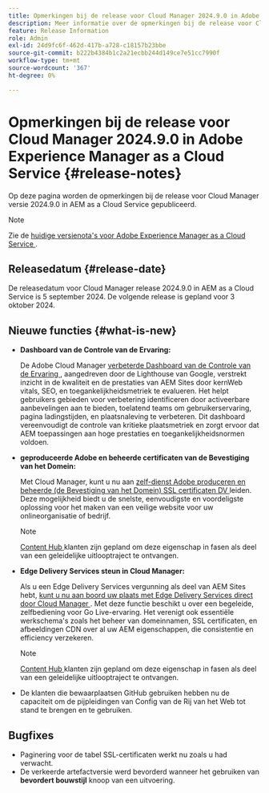 ```yaml
---
title: Opmerkingen bij de release voor Cloud Manager 2024.9.0 in Adobe Experience Manager as a Cloud Service
description: Meer informatie over de opmerkingen bij de release voor Cloud Manager 2024.9.0 in AEM as a Cloud Service.
feature: Release Information
role: Admin
exl-id: 24d9fc6f-462d-417b-a728-c18157b23bbe
source-git-commit: b222b4384b1c2a21ecbb244d149ce7e51cc7990f
workflow-type: tm+mt
source-wordcount: '367'
ht-degree: 0%

---
```


# Opmerkingen bij de release voor Cloud Manager 2024.9.0 in Adobe Experience Manager as a Cloud Service {#release-notes}

Op deze pagina worden de opmerkingen bij de release voor Cloud Manager versie 2024.9.0 in AEM as a Cloud Service gepubliceerd.

>[!NOTE]
>
>Zie de [ huidige versienota&#39;s voor Adobe Experience Manager as a Cloud Service ](/help/release-notes/release-notes-cloud/release-notes-current.md).

## Releasedatum {#release-date}

De releasedatum voor Cloud Manager release 2024.9.0 in AEM as a Cloud Service is 5 september 2024. De volgende release is gepland voor 3 oktober 2024.

## Nieuwe functies {#what-is-new}

* **Dashboard van de Controle van de Ervaring:**

  De Adobe Cloud Manager [ verbeterde Dashboard van de Controle van de Ervaring ](/help/implementing/cloud-manager/experience-audit-dashboard.md), aangedreven door de Lighthouse van Google, verstrekt inzicht in de kwaliteit en de prestaties van AEM Sites door kernWeb vitals, SEO, en toegankelijkheidsmetriek te evalueren. Het helpt gebruikers gebieden voor verbetering identificeren door activeerbare aanbevelingen aan te bieden, toelatend teams om gebruikerservaring, pagina ladingstijden, en plaatsnaleving te verbeteren. Dit dashboard vereenvoudigt de controle van kritieke plaatsmetriek en zorgt ervoor dat AEM toepassingen aan hoge prestaties en toegankelijkheidsnormen voldoen.

* **geproduceerde Adobe en beheerde certificaten van de Bevestiging van het Domein:**

  Met Cloud Manager, kunt u nu aan [ zelf-dienst Adobe produceren en beheerde (de Bevestiging van het Domein) SSL certificaten DV ](/help/implementing/cloud-manager/managing-ssl-certifications/add-ssl-certificate.md) leiden. Deze mogelijkheid biedt u de snelste, eenvoudigste en voordeligste oplossing voor het maken van een veilige website voor uw onlineorganisatie of bedrijf. <!-- CMGR-52403 -->

  >[!NOTE]
  >
  >[ Content Hub ](/help/assets/product-overview.md) klanten zijn gepland om deze eigenschap in fasen als deel van een geleidelijke uitlooptraject te ontvangen.

* **Edge Delivery Services steun in Cloud Manager:**

  Als u een Edge Delivery Services vergunning als deel van AEM Sites hebt, [ kunt u nu aan boord uw plaats met Edge Delivery Services direct door Cloud Manager ](/help/implementing/cloud-manager/edge-delivery/introduction-to-edge-delivery-services.md). Met deze functie beschikt u over een begeleide, zelfbediening voor Go Live-ervaring. Het verenigt ook essentiële werkschema&#39;s zoals het beheer van domeinnamen, SSL certificaten, en afbeeldingen CDN over al uw AEM eigenschappen, die consistentie en efficiency verzekeren. <!-- CMGR-49859 -->

  >[!NOTE]
  >
  >[ Content Hub ](/help/assets/product-overview.md) klanten zijn gepland om deze eigenschap in fasen als deel van een geleidelijke uitlooptraject te ontvangen.

* De klanten die bewaarplaatsen GitHub gebruiken hebben nu de capaciteit om de pijpleidingen van Config van de Rij van het Web tot stand te brengen en te gebruiken. <!--( KEEP IN? SP: YES CMGR-59046 and Slack https://cq-dev.slack.com/archives/C07LFP5BZ2L/p1725407057847379 ) -->

<!--
## Early adoption program {#early-adoption}

For a chance to test some upcoming features, be a part of Adobe's early adoption program. -->


## Bugfixes

* Paginering voor de tabel SSL-certificaten werkt nu zoals u had verwacht. <!-- (CMGR-60804 - [UI] Pagination doesn't work for ssl certificates) -->
* De verkeerde artefactversie werd bevorderd wanneer het gebruiken van **bevordert bouwstijl** knoop van een uitvoering. <!-- ( KEEP IN? SP: YES CMGR-59519 and Slack https://cq-dev.slack.com/archives/C07LFPN2R08/p1725408253474129 ) -->

<!-- * Slack message says next release? SP: REMOVE (Leave in for now) SSL Certificates table in Cloud Manager now enables pagination in the user experience. ( https://jira.corp.adobe.com/browse/CMGR-61041 and Slack https://cq-dev.slack.com/archives/C07LFRE9QJU/p1725408553760009 ) --<>
